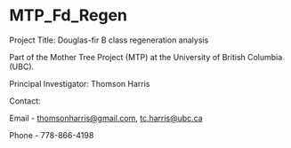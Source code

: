 # MTP_Fd_Regen

Project Title: Douglas-fir B class regeneration analysis

Part of the Mother Tree Project (MTP) at the University of British Columbia (UBC). 

Principal Investigator: Thomson Harris

Contact: 

Email - thomsonharris@gmail.com, 
        tc.harris@ubc.ca 

Phone - 778-866-4198 


 

